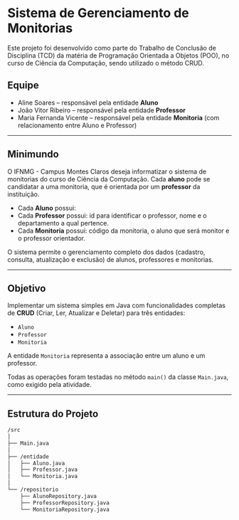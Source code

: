 # Sistema de Gerenciamento de Monitorias 

Este projeto foi desenvolvido como parte do Trabalho de Conclusão de Disciplina (TCD) da matéria de Programação Orientada a Objetos (POO), no curso de Ciência da Computação, sendo utilizado o método CRUD.

## Equipe

- Aline Soares – responsável pela entidade **Aluno**
- João Vitor Ribeiro – responsável pela entidade **Professor**
- Maria Fernanda Vicente – responsável pela entidade **Monitoria** (com relacionamento entre Aluno e Professor)

---

## Minimundo

O IFNMG - Campus Montes Claros deseja informatizar o sistema de monitorias do curso de Ciência da Computação. Cada **aluno** pode se candidatar a uma monitoria, que é orientada por um **professor** da instituição.

- Cada **Aluno** possui: 
- Cada **Professor** possui: id para identificar o professor, nome e o departamento a qual pertence.
- Cada **Monitoria** possui: código da monitoria, o aluno que será monitor e o professor orientador.

O sistema permite o gerenciamento completo dos dados (cadastro, consulta, atualização e exclusão) de alunos, professores e monitorias.

---

## Objetivo

Implementar um sistema simples em Java com funcionalidades completas de **CRUD** (Criar, Ler, Atualizar e Deletar) para três entidades:

- `Aluno`
- `Professor`
- `Monitoria`

A entidade `Monitoria` representa a associação entre um aluno e um professor.

Todas as operações foram testadas no método `main()` da classe `Main.java`, como exigido pela atividade.

---

## Estrutura do Projeto

```bash
/src
│
├── Main.java
│
├── /entidade
│   ├── Aluno.java
│   ├── Professor.java
│   └── Monitoria.java
│
└── /repositorio
    ├── AlunoRepository.java
    ├── ProfessorRepository.java
    └── MonitoriaRepository.java
